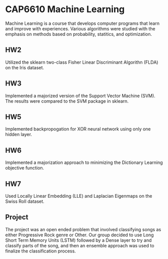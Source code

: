 # CAP6610 Machine Learning 

Machine Learning is a course that develops computer programs that learn and improve with experiences. Various algorithms were studied with the emphasis on methods based on probability, statitics, and optimization. 

## HW2
Utilized the sklearn two-class Fisher Linear Discriminant Algorithn (FLDA) on the Iris dataset. 

## HW3
Implemented a majorized version of the Support Vector Machine (SVM). The results were compared to the SVM package in sklearn. 

## HW5
Implemented backpropogation for XOR neural network using only one hidden layer. 

## HW6
Implemented a majorization approach to minimizing the Dictionary Learning objective function. 

## HW7
Used Locally Linear Embedding (LLE) and Laplacian Eigenmaps on the Swiss Roll dataset. 

## Project
The project was an open ended problem that involved classifying songs as either Progressive Rock genre or Other. Our group decided to use Long Short Term Memory Units (LSTM) followed by a Dense layer to try and classify parts of the song, and then an ensemble approach was used to finalize the classification process. 
